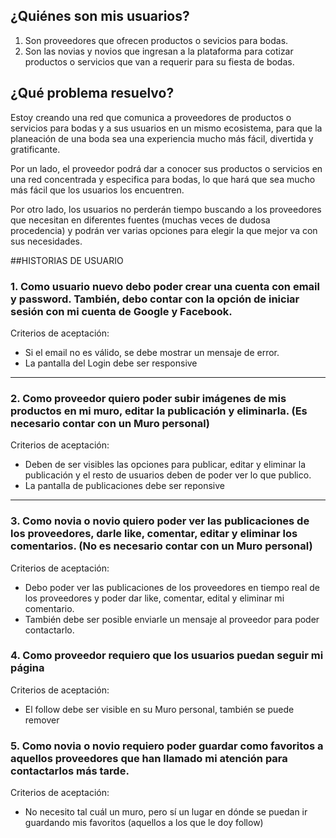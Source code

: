 ## ¿Quiénes son mis usuarios? 
1. Son proveedores que ofrecen productos o sevicios para bodas.
2. Son las novias y novios que ingresan a la plataforma para cotizar productos o servicios que van a requerir para su fiesta de bodas.

## ¿Qué problema resuelvo? 
Estoy creando una red que comunica a proveedores de productos o servicios para bodas y a sus usuarios en un mismo ecosistema, para que la planeación de una boda sea una experiencia mucho más fácil, divertida y gratificante. 

Por un lado, el proveedor podrá dar a conocer sus productos o servicios en una red concentrada y especifica para bodas, lo que hará que sea mucho más fácil que los usuarios los encuentren. 

Por otro lado, los usuarios no perderán tiempo buscando a los proveedores que necesitan en diferentes fuentes (muchas veces de dudosa procedencia) y podrán ver varias opciones para elegir la que mejor va con sus necesidades. 


##HISTORIAS DE USUARIO

### 1. Como usuario nuevo debo poder crear una cuenta con email y password. También, debo contar con la opción de iniciar sesión con mi cuenta de Google y Facebook. 

Criterios de aceptación: 

- Si el email no es válido, se debe mostrar un mensaje de error.
- La pantalla del Login debe ser responsive
***

### 2. Como proveedor quiero poder subir imágenes de mis productos en mi muro, editar la publicación y eliminarla. (Es necesario contar con un Muro personal)

Criterios de aceptación: 

- Deben de ser visibles las opciones para publicar, editar y eliminar la publicación y el resto de usuarios deben de poder ver lo que publico. 
- La pantalla de publicaciones debe ser reponsive
***

### 3. Como novia o novio quiero poder ver las publicaciones de los proveedores, darle like, comentar, editar y eliminar los comentarios. (No es necesario contar con un Muro personal) 

Criterios de aceptación: 

- Debo poder ver las publicaciones de los proveedores en tiempo real de los proveedores y poder dar like, comentar, edital y eliminar mi comentario. 
- También debe ser posible enviarle un mensaje al proveedor para poder contactarlo. 

### 4. Como proveedor requiero que los usuarios puedan seguir mi página

Criterios de aceptación: 

- El follow debe ser visible en su Muro personal, también se puede remover

### 5. Como novia o novio requiero poder guardar como favoritos a aquellos proveedores que han llamado mi atención para contactarlos más tarde. 

Criterios de aceptación: 

- No necesito tal cuál un muro, pero sí un lugar en dónde se puedan ir guardando mis favoritos (aquellos a los que le doy follow)